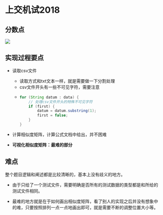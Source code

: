 # 上交机试2018

## 分数点

![](https://my-pictures-repo.obs.cn-east-3.myhuaweicloud.com/my-blog-imgs/image-20230504171715719.png)

## 实现过程要点

- 读取csv文件
  
  - 读取方式和txt文本一样，就是需要做一下分割处理
  - csv文件开头有一些不可见字符，需要注意
  - ```java
    for (String datum : data) {
        // 处理csv文件开头的特殊不可见字符
        if (first) {
            datum = datum.substring(1);
            first = false;
        }
    }
    ```
  
- 计算相似度矩阵，计算公式文档中给出，并不困难

- **可视化相似度矩阵：最难的部分**

## 难点

整个题目逻辑和阐述都是比较清晰的，基本上没有歧义的地方。

- 由于只给了一个测试文件，需要明确是否所有的测试数据的类型都是和所给的测试文件相同。

- 最难的地方就是在于如何画出相似度矩阵，看了别人的实现之后并没有想象中的难，只要按照排列一点一点地画出即可，就是需要不断的调整位置大小等。
